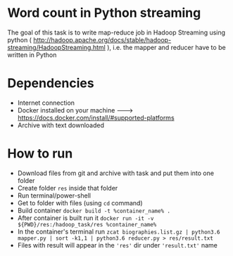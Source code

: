 # Word count in Python streaming
The goal of this task is to write map-reduce job in Hadoop Streaming using python
( http://hadoop.apache.org/docs/stable/hadoop-streaming/HadoopStreaming.html ), i.e.
the mapper and reducer have to be written in Python

# Dependencies
- Internet connection
- Docker installed on your machine ---> https://docs.docker.com/install/#supported-platforms
- Archive with text downloaded

# How to run
- Download files from git and archive with task and put them into one folder
- Create folder `res` inside that folder
- Run terminal/power-shell
- Get to folder with files (using `cd` command)
- Build container `docker build -t %container_name% .`
- After container is built run it `docker run -it -v ${PWD}/res:/hadoop_task/res %container_name%`
- In the container's terminal run `zcat biographies.list.gz | python3.6 mapper.py | sort -k1,1 | python3.6 reducer.py > res/result.txt`
- Files with result will appear in the `'res'` dir under `'result.txt'` name
